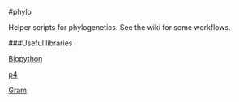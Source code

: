#phylo

Helper scripts for phylogenetics. See the wiki for some workflows.

###Useful libraries

[Biopython](http://biopython.org/)

[p4](http://p4.nhm.ac.uk)

[Gram](http://gram.nhm.ac.uk)
